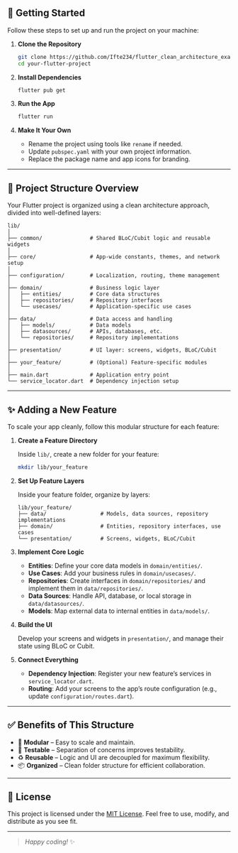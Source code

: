 

## 🚀 Getting Started

Follow these steps to set up and run the project on your machine:

1. **Clone the Repository**

   ```bash
   git clone https://github.com/Ifte234/flutter_clean_architecture_example
   cd your-flutter-project
   ```



2. **Install Dependencies**

   ```bash
   flutter pub get
   ```

3. **Run the App**

   ```bash
   flutter run
   ```

4. **Make It Your Own**

   * Rename the project using tools like `rename` if needed.
   * Update `pubspec.yaml` with your own project information.
   * Replace the package name and app icons for branding.

---

## 📁 Project Structure Overview

Your Flutter project is organized using a clean architecture approach, divided into well-defined layers:

```
lib/
│
├── common/               # Shared BLoC/Cubit logic and reusable widgets
│
├── core/                 # App-wide constants, themes, and network setup
│
├── configuration/        # Localization, routing, theme management
│
├── domain/               # Business logic layer
│   ├── entities/         # Core data structures
│   ├── repositories/     # Repository interfaces
│   └── usecases/         # Application-specific use cases
│
├── data/                 # Data access and handling
│   ├── models/           # Data models
│   ├── datasources/      # APIs, databases, etc.
│   └── repositories/     # Repository implementations
│
├── presentation/         # UI layer: screens, widgets, BLoC/Cubit
│
├── your_feature/         # (Optional) Feature-specific modules
│
├── main.dart             # Application entry point
└── service_locator.dart  # Dependency injection setup
```

---

## ✨ Adding a New Feature

To scale your app cleanly, follow this modular structure for each feature:

1. **Create a Feature Directory**

   Inside `lib/`, create a new folder for your feature:

   ```bash
   mkdir lib/your_feature
   ```

2. **Set Up Feature Layers**

   Inside your feature folder, organize by layers:

   ```
   lib/your_feature/
   ├── data/                 # Models, data sources, repository implementations
   ├── domain/               # Entities, repository interfaces, use cases
   └── presentation/         # Screens, widgets, BLoC/Cubit
   ```

3. **Implement Core Logic**

   * **Entities**: Define your core data models in `domain/entities/`.
   * **Use Cases**: Add your business rules in `domain/usecases/`.
   * **Repositories**: Create interfaces in `domain/repositories/` and implement them in `data/repositories/`.
   * **Data Sources**: Handle API, database, or local storage in `data/datasources/`.
   * **Models**: Map external data to internal entities in `data/models/`.

4. **Build the UI**

   Develop your screens and widgets in `presentation/`, and manage their state using BLoC or Cubit.

5. **Connect Everything**

   * **Dependency Injection**: Register your new feature’s services in `service_locator.dart`.
   * **Routing**: Add your screens to the app’s route configuration (e.g., update `configuration/routes.dart`).

---

## ✅ Benefits of This Structure

* 🔄 **Modular** – Easy to scale and maintain.
* 🧪 **Testable** – Separation of concerns improves testability.
* ♻️ **Reusable** – Logic and UI are decoupled for maximum flexibility.
* 📦 **Organized** – Clean folder structure for efficient collaboration.

---

## 📜 License

This project is licensed under the [MIT License](LICENSE). Feel free to use, modify, and distribute as you see fit.

---

> *Happy coding!* ✨

